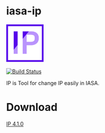 # iasa-ip

<img alt="logo" src="./res/IPLogo.png" width="100" height="100">  
  
[![Build Status](https://travis-ci.org/IASA-Null/iasa-ip.svg?branch=master)](https://travis-ci.org/IASA-Null/iasa-ip)  

IP is Tool for change IP easily in IASA.

# Download

[IP 4.1.0](https://github.com/IASA-Null/iasa-ip/releases/tag/4.1.0)
